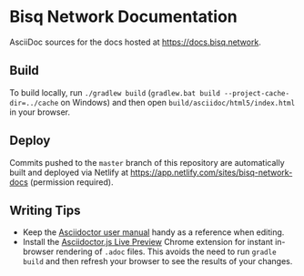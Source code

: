 # Bisq Network Documentation

AsciiDoc sources for the docs hosted at <https://docs.bisq.network>.

## Build

To build locally, run `./gradlew build` (`gradlew.bat build --project-cache-dir=../cache` on Windows) and then open `build/asciidoc/html5/index.html` in your browser.

## Deploy

Commits pushed to the `master` branch of this repository are automatically built and deployed via Netlify at <https://app.netlify.com/sites/bisq-network-docs> (permission required).

## Writing Tips

 - Keep the [Asciidoctor user manual][1] handy as a reference when editing.
 - Install the [Asciidoctor.js Live Preview][2] Chrome extension for instant in-browser rendering of `.adoc` files. This avoids the need to run `gradle build` and then refresh your browser to see the results of your changes.

[1]: https://asciidoctor.org/docs/user-manual
[2]: https://chrome.google.com/webstore/detail/livereload/jnihajbhpnppcggbcgedagnkighmdlei
